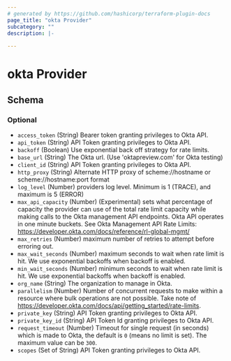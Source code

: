 ```yaml
---
# generated by https://github.com/hashicorp/terraform-plugin-docs
page_title: "okta Provider"
subcategory: ""
description: |-
  
---
```


# okta Provider





<!-- schema generated by tfplugindocs -->
## Schema

### Optional

- `access_token` (String) Bearer token granting privileges to Okta API.
- `api_token` (String) API Token granting privileges to Okta API.
- `backoff` (Boolean) Use exponential back off strategy for rate limits.
- `base_url` (String) The Okta url. (Use 'oktapreview.com' for Okta testing)
- `client_id` (String) API Token granting privileges to Okta API.
- `http_proxy` (String) Alternate HTTP proxy of scheme://hostname or scheme://hostname:port format
- `log_level` (Number) providers log level. Minimum is 1 (TRACE), and maximum is 5 (ERROR)
- `max_api_capacity` (Number) (Experimental) sets what percentage of capacity the provider can use of the total rate limit capacity while making calls to the Okta management API endpoints. Okta API operates in one minute buckets. See Okta Management API Rate Limits: https://developer.okta.com/docs/reference/rl-global-mgmt/
- `max_retries` (Number) maximum number of retries to attempt before erroring out.
- `max_wait_seconds` (Number) maximum seconds to wait when rate limit is hit. We use exponential backoffs when backoff is enabled.
- `min_wait_seconds` (Number) minimum seconds to wait when rate limit is hit. We use exponential backoffs when backoff is enabled.
- `org_name` (String) The organization to manage in Okta.
- `parallelism` (Number) Number of concurrent requests to make within a resource where bulk operations are not possible. Take note of https://developer.okta.com/docs/api/getting_started/rate-limits.
- `private_key` (String) API Token granting privileges to Okta API.
- `private_key_id` (String) API Token Id granting privileges to Okta API.
- `request_timeout` (Number) Timeout for single request (in seconds) which is made to Okta, the default is `0` (means no limit is set). The maximum value can be `300`.
- `scopes` (Set of String) API Token granting privileges to Okta API.
